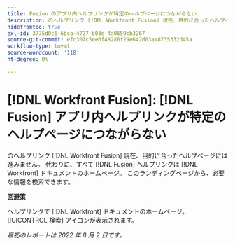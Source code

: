 ```yaml
---
title: Fusion のアプリ内ヘルプリンクが特定のヘルプページにつながらない
description: のヘルプリンク [!DNL Workfront Fusion] 現在、目的に合ったヘルプページには進みません。 代わりに、すべての Fusion ヘルプリンクを使用して、Workfront Documentation Home ページにアクセスできます。 このランディングページから、必要な情報を検索できます。
hidefromtoc: true
exl-id: 3775d0c6-6bca-4727-b03e-4a0659cb3267
source-git-commit: efc307c5ee6f48286f29e642d03aa8735332d45a
workflow-type: tm+mt
source-wordcount: '118'
ht-degree: 0%

---
```


# [!DNL Workfront Fusion]: [!DNL Fusion] アプリ内ヘルプリンクが特定のヘルプページにつながらない

のヘルプリンク [!DNL Workfront Fusion] 現在、目的に合ったヘルプページには進みません。 代わりに、すべて [!DNL Fusion] ヘルプリンクは [!DNL Workfront] ドキュメントのホームページ。 このランディングページから、必要な情報を検索できます。

**回避策**

ヘルプリンクで [!DNL Workfront] ドキュメントのホームページ。 [!UICONTROL 検索] アイコンが表示されます。

_最初のレポートは 2022 年 8 月 2 日です。_
